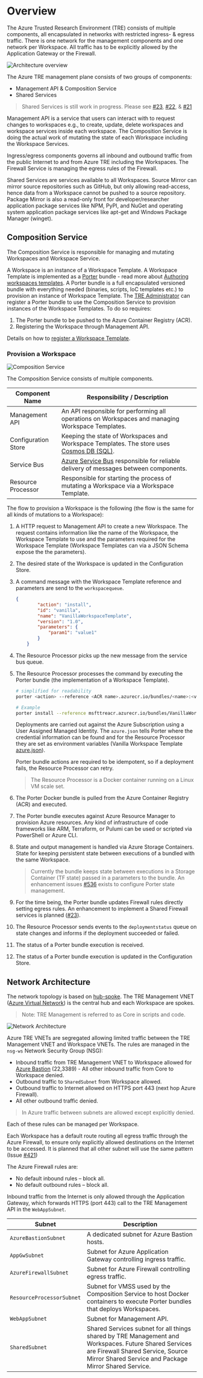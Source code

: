 # Overview

The Azure Trusted Research Environment (TRE) consists of multiple components, all encapsulated in networks with restricted ingress- & egress traffic. There is one network for the management components and one network per Workspace. All traffic has to be explicitly allowed by the Application Gateway or the Firewall.

![Architecture overview](./assets/archtecture-overview.png)

The Azure TRE management plane consists of two groups of components:

- Management API & Composition Service
- Shared Services

> Shared Services is still work in progress. Please see [#23](https://github.com/microsoft/AzureTRE/issues/23), [#22](https://github.com/microsoft/AzureTRE/issues/21), & [#21](https://github.com/microsoft/AzureTRE/issues/21)

Management API is a service that users can interact with to request changes to workspaces e.g., to create, update, delete workspaces and workspace services inside each workspace. The Composition Service is doing the actual work of mutating the state of each Workspace including the Workspace Services.

Ingress/egress components governs all inbound and outbound traffic from the public Internet to and from Azure TRE including the Workspaces. The Firewall Service is managing the egress rules of the Firewall.

Shared Services are services available to all Workspaces. Source Mirror can mirror source repositories such as GitHub, but only allowing read-access, hence data from a Workspace cannot be pushed to a source repository.
Package Mirror is also a read-only front for developer/researcher application package services like NPM, PyPI, and NuGet and operating system application package services like apt-get and Windows Package Manager (winget).

## Composition Service

The Composition Service is responsible for managing and mutating Workspaces and Workspace Service.

A Workspace is an instance of a Workspace Template. A Workspace Template is implemented as a [Porter](https://porter.sh/) bundle - read more about [Authoring workspaces templates](./authoring-workspace-templates.md). A Porter bundle is a full encapsulated versioned bundle with everything needed (binaries, scripts, IoC templates etc.) to provision an instance of Workspace Template.
The [TRE Administrator](./user-roles.md#tre-administrator) can register a Porter bundle to use the Composition Service to provision instances of the Workspace Templates.
To do so requires:

1. The Porter bundle to be pushed to the Azure Container Registry (ACR).
1. Registering the Workspace through Management API.

Details on how to [register a Workspace Template](registering-workspace-templates.md).

### Provision a Workspace

![Composition Service](./assets/composition-service.png)

The Composition Service consists of multiple components.

| Component Name | Responsibility / Description |
| --- | --- |
| Management API | An API responsible for performing all operations on Workspaces and managing Workspace Templates. |
| Configuration Store | Keeping the state of Workspaces and Workspace Templates. The store uses [Cosmos DB (SQL)](https://docs.microsoft.com/en-us/azure/cosmos-db/introduction). |
| Service Bus | [Azure Service Bus](https://docs.microsoft.com/en-us/azure/service-bus-messaging/service-bus-messaging-overview) responsible for reliable delivery of messages between components.  |
| Resource Processor | Responsible for starting the process of mutating a Workspace via a Workspace Template. |

The flow to provision a Workspace is the following (the flow is the same for all kinds of mutations to a Workspace):

1. A HTTP request to Management API to create a new Workspace. The request contains information like the name of the Workspace, the Workspace Template to use and the parameters required for the Workspace Template (Workspace Templates can via a JSON Schema expose the the parameters).
1. The desired state of the Workspace is updated in the Configuration Store.
1. A command message with the Workspace Template reference and parameters are send to the `workspacequeue`.

    ```JSON
    {
            "action": "install",
            "id": "vanilla",
            "name": "VanillaWorkspaceTemplate",
            "version": "1.0",
            "parameters": {
                "param1": "value1"
            }
        }
    ```

1. The Resource Processor picks up the new message from the service bus queue.
1. The Resource Processor processes the command by executing the Porter bundle (the implementation of a Workspace Template).

    ```bash
    # simplified for readability
    porter <action> --reference <ACR name>.azurecr.io/bundles/<name>:<version> --params key=value --cred <credentials set name or file>

    # Example
    porter install --reference msfttreacr.azurecr.io/bundles/VanillaWorkspaceTemplate:1.0 --params param1=value1 --cred azure.json
    ```

    Deployments are carried out against the Azure Subscription using a User Assigned Managed Identity. The `azure.json` tells Porter where the credential information can be found and for the Resource Processor they are set as environment variables (Vanilla Workspace Template [azure.json](workspaces/vanilla/azure.json)).

    Porter bundle actions are required to be idempotent, so if a deployment fails, the Resource Processor can retry.

    > The Resource Processor is a Docker container running on a Linux VM scale set.

1. The Porter Docker bundle is pulled from the Azure Container Registry (ACR) and executed.
1. The Porter bundle executes against Azure Resource Manager to provision Azure resources. Any kind of infrastructure of code frameworks like ARM, Terraform, or Pulumi can be used or scripted via PowerShell or Azure CLI.
1. State and output management is handled via Azure Storage Containers. State for keeping persistent state between executions of a bundled with the same Workspace.

    > Currently the bundle keeps state between executions in a Storage Container (TF state) passed in a parameters to the bundle. An enhancement issues [#536](https://github.com/microsoft/AzureTRE/issues/536) exists to configure Porter state management.

1. For the time being, the Porter bundle updates Firewall rules directly setting egress rules. An enhancement to implement a Shared Firewall services is planned ([#23](https://github.com/microsoft/AzureTRE/issues/23)).
1. The Resource Processor sends events to the `deploymentstatus` queue on state changes and informs if the deployment succeeded or failed.
1. The status of a Porter bundle execution is received.
1. The status of a Porter bundle execution is updated in the Configuration Store.

## Network Architecture

The network topology is based on [hub-spoke](https://docs.microsoft.com/en-us/azure/architecture/reference-architectures/hybrid-networking/hub-spoke). The TRE Management VNET ([Azure Virtual Network](https://docs.microsoft.com/en-us/azure/virtual-network/virtual-networks-overview)) is the central hub and each Workspace are spokes.

> Note: TRE Management is referred to as Core in scripts and code.

![Network Architecture](./assets/network-architecture.png)

Azure TRE VNETs are segregated allowing limited traffic between the TRE Management VNET and Workspace VNETs. The rules are managed in the `nsg-ws` Network Security Group (NSG):

- Inbound traffic from TRE Management VNET to Workspace allowed for [Azure Bastion](https://docs.microsoft.com/en-us/azure/bastion/bastion-overview) (22,3389) - All other inbound traffic from Core to Workspace denied.
- Outbound traffic to `SharedSubnet` from Workspace allowed.
- Outbound traffic to Internet allowed on HTTPS port 443 (next hop Azure Firewall).
- All other outbound traffic denied.

> In Azure traffic between subnets are allowed except explicitly denied.

Each of these rules can be managed per Workspace.

Each Workspace has a default route routing all egress traffic through the Azure Firewall, to ensure only explicitly allowed destinations on the Internet to be accessed. It is planned that all other subnet will use the same pattern (Issue [#421](https://github.com/microsoft/AzureTRE/issues/421))

The Azure Firewall rules are:

- No default inbound rules – block all.
- No default outbound rules – block all.

Inbound traffic from the Internet is only allowed through the Application Gateway, which forwards HTTPS (port 443) call to the TRE Management API in the `WebAppSubnet`.

| Subnet | Description |
| -------| ----------- |
| `AzureBastionSubnet` | A dedicated subnet for Azure Bastion hosts. |
| `AppGwSubnet` | Subnet for Azure Application Gateway controlling ingress traffic. |
| `AzureFirewallSubnet` | Subnet for Azure Firewall controlling egress traffic. |
| `ResourceProcessorSubnet` | Subnet for VMSS used by the Composition Service to host Docker containers to execute Porter bundles that deploys Workspaces. |
| `WebAppSubnet` | Subnet for Management API. |
| `SharedSubnet` | Shared Services subnet for all things shared by TRE Management and Workspaces. Future Shared Services are Firewall Shared Service, Source Mirror Shared Service and Package Mirror Shared Service. |

